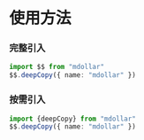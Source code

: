 # 使用方法

### 完整引入

```typescript
import $$ from "mdollar"
$$.deepCopy({ name: "mdollar" })
```

### 按需引入

```typescript
import {deepCopy} from "mdollar"
$$.deepCopy({ name: "mdollar" })
```
